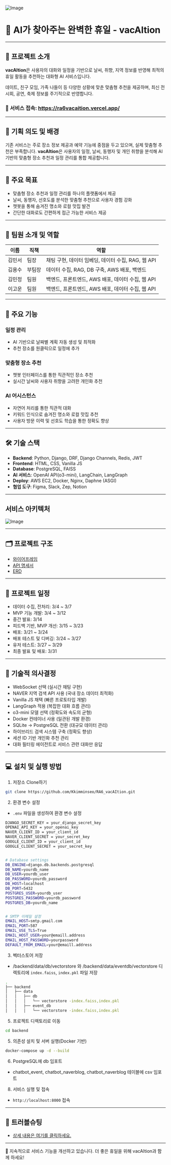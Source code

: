 ![Image](https://github.com/user-attachments/assets/61796c5f-40bf-4aba-b315-8c697b8f1ea1)
# 🦾 AI가 찾아주는 완벽한 휴일 - **vacAItion**

---

## 📖 프로젝트 소개
**vacAItion**은 사용자의 대화와 일정을 기반으로 날씨, 취향, 지역 정보를 반영해 최적의 휴일 활동을 추천하는 대화형 AI 서비스입니다.

데이트, 친구 모임, 가족 나들이 등 다양한 상황에 맞춘 맞춤형 추천을 제공하며, 최신 전시회, 공연, 축제 정보를 주기적으로 반영합니다.

### 🔗 서비스 접속: https://ra6vacaition.vercel.app/
---

## 🚩 기획 의도 및 배경

기존 서비스는 주로 장소 정보 제공과 예약 기능에 중점을 두고 있으며, 실제 맞춤형 추천은 부족합니다. **vacAItion**은 사용자의 일정, 날씨, 동행자 및 개인 취향을 분석해 AI 기반의 맞춤형 장소 추천과 일정 관리를 통합 제공합니다.

---

## 🎯 주요 목표
- 맞춤형 장소 추천과 일정 관리를 하나의 플랫폼에서 제공
- 날씨, 동행자, 선호도를 분석한 맞춤형 추천으로 사용자 경험 강화
- 챗봇을 통해 숨겨진 명소와 로컬 맛집 발견
- 간단한 대화로도 간편하게 접근 가능한 서비스 제공

---

## 👥 팀원 소개 및 역할

| 이름 | 직책 | 역할 |
|------|------|------|
| 김민서 | 팀장 | 채팅 구현, 데이터 임베딩, 데이터 수집, RAG, 웹 API |
| 김용수 | 부팀장 | 데이터 수집, RAG, DB 구축, AWS 배포, 백엔드 |
| 김민정 | 팀원 | 백엔드, 프론트엔드, AWS 배포, 데이터 수집, 웹 API |
| 이고운 | 팀원 | 백엔드, 프론트엔드, AWS 배포, 데이터 수집, 웹 API |

---

## 🔧 주요 기능

### 일정 관리
- AI 기반으로 날짜별 계획 자동 생성 및 최적화
- 추천 장소를 원클릭으로 일정에 추가

### 맞춤형 장소 추천
- 챗봇 인터페이스를 통한 직관적인 장소 추천
- 실시간 날씨와 사용자 취향을 고려한 개인화 추천

### AI 어시스턴스
- 자연어 처리를 통한 직관적 대화
- 키워드 인식으로 숨겨진 명소와 로컬 맛집 추천
- 사용자 방문 이력 및 선호도 학습을 통한 정확도 향상

---

## 🛠️ 기술 스택
- **Backend**: Python, Django, DRF, Django Channels, Redis, JWT
- **Frontend**: HTML, CSS, Vanilla JS
- **Database**: PostgreSQL, FAISS
- **AI 서비스**: OpenAI API(o3-mini), LangChain, LangGraph
- **Deploy**: AWS EC2, Docker, Nginx, Daphne (ASGI)
- **협업 도구**: Figma, Slack, Zep, Notion

---

## 서비스 아키텍처
![Image](https://github.com/user-attachments/assets/7ebe1ac5-7514-4b39-a66b-f96915eae83c)

---

## 🗂️ 프로젝트 구조
- [와이어프레임](https://www.notion.so/SA-1a7a0d2750d08064bef1c024be7e48ec?pvs=4#1c1a0d2750d080afbc5cd064953f8d76)
- [API 명세서](https://www.notion.so/SA-1a7a0d2750d08064bef1c024be7e48ec?pvs=4#1a7a0d2750d0800db5aafdd4b413a12e)
- [ERD](https://www.notion.so/SA-1a7a0d2750d08064bef1c024be7e48ec?pvs=4#1a7a0d2750d080c58e62c523a7c45fe0)

---

## 📆 프로젝트 일정
- 데이터 수집, 전처리: 3/4 ~ 3/7
- MVP 기능 개발: 3/4 ~ 3/12
- 중간 발표: 3/14
- 피드백 기반, MVP 개선: 3/15 ~ 3/23
- 배포: 3/21 ~ 3/24
- 배포 테스트 및 디버깅: 3/24 ~ 3/27
- 유저 테스트: 3/27 ~ 3/29
- 최종 발표 및 배포: 3/31

---

## 🤔 기술적 의사결정
- WebSocket 선택 (실시간 채팅 구현)
- NAVER 지역 검색 API 사용 (국내 장소 데이터 최적화)
- Vanilla JS 채택 (빠른 프로토타입 개발)
- LangGraph 적용 (복잡한 대화 흐름 관리)
- o3-mini 모델 선택 (정확도와 속도의 균형)
- Docker 컨테이너 사용 (일관된 개발 환경)
- SQLite → PostgreSQL 전환 (대규모 데이터 관리)
- 하이브리드 검색 시스템 구축 (정확도 향상)
- 세션 ID 기반 개인화 추천 관리
- 대화 필터링 에이전트로 서비스 관련 대화만 응답

---

## 💻 설치 및 실행 방법
1. 저장소 Clone하기
```bash
git clone https://github.com/Kkimminseo/RA6_vacAItion.git
```

2. 환경 변수 설정<br>
* `.env` 파일을 생성하여 환경 변수 설정
```bash
DJANGO_SECRET_KEY = your_django_secret_key
OPENAI_API_KEY = your_openai_key
NAVER_CLIENT_ID = your_client_id
NAVER_CLIENT_SECRET = your_secret_key
GOOGLE_CLIENT_ID = your_client_id
GOOGLE_CLIENT_SECRET = your_secret_key


# Database settings
DB_ENGINE=django.db.backends.postgresql
DB_NAME=yourdb_name
DB_USER=yourdb_user
DB_PASSWORD=yourdb_password
DB_HOST=localhost
DB_PORT=5432
POSTGRES_USER=yourdb_user
POSTGRES_PASSWORD=yourdb_password
POSTGRES_DB=yourdb_name


# SMTP 이메일 설정
EMAIL_HOST=smtp.gmail.com
EMAIL_PORT=587
EMAIL_USE_TLS=True
EMAIL_HOST_USER=your@emaill.address
EMAIL_HOST_PASSWORD=yourpassword
DEFAULT_FROM_EMAIL=your@emaill.address
```
3. 벡터스토어 저장<br>
* /backend/data/db/vectorstore 와 /backend/data/eventdb/vectorstore 디렉토리에 `index.faiss`, `index.pkl` 파일 저장
```bash
.
├── backend
│   ├── data
│   │   ├── db
│   │   │   └── vectorstore -index.faiss,index.pkl
│   │   ├── event_db
│   │   │   └── vectorstore -index.faiss,index.pkl
```

5. 프로젝트 디렉토리로 이동
```bash
cd backend
```

5. 의존성 설치 및 서버 실행(Docker 기반)
```bash
docker-compose up -d --build
```

6. PostgreSQL에 db 임포트<br>
  * chatbot_event, chatbot_naverblog, chatbot_naverblog 테이블에 csv 임포트

8. 서비스 실행 및 접속
- `http://localhost:8000` 접속

---

## 🚨 트러블슈팅
- [상세 내용은 여기를 클릭하세요.](https://www.notion.so/1b4a0d2750d0807e8532f081a546be61?pvs=21)

---

📌 지속적으로 서비스 기능을 개선하고 있습니다. 더 좋은 휴일을 위해 vacAItion과 함께 하세요!
